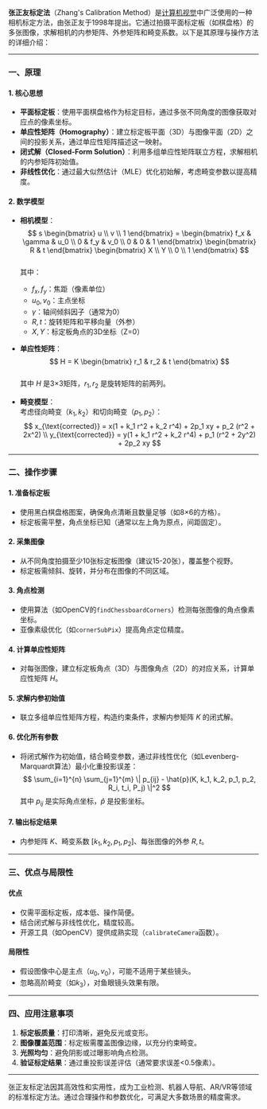 **张正友标定法**（Zhang's Calibration Method）是[计算机视觉](#计算机视觉)中广泛使用的一种相机标定方法，由张正友于1998年提出。它通过拍摄平面标定板（如棋盘格）的多张图像，求解相机的内参矩阵、外参矩阵和畸变系数。以下是其原理与操作方法的详细介绍：

---

### **一、原理**
#### 1. **核心思想**
- **平面标定板**：使用平面棋盘格作为标定目标，通过多张不同角度的图像获取对应点的像素坐标。
- **单应性矩阵（Homography）**：建立标定板平面（3D）与图像平面（2D）之间的投影关系，通过单应性矩阵描述这一映射。
- **闭式解（Closed-Form Solution）**：利用多组单应性矩阵联立方程，求解相机的内参矩阵初始值。
- **非线性优化**：通过最大似然估计（MLE）优化初始解，考虑畸变参数以提高精度。

#### 2. **数学模型**
- **相机模型**：  
  $$
  s \begin{bmatrix} u \\ v \\ 1 \end{bmatrix} = 
  \begin{bmatrix} 
  f_x & \gamma & u_0 \\ 
  0 & f_y & v_0 \\ 
  0 & 0 & 1 
  \end{bmatrix}
  \begin{bmatrix} 
  R & t 
  \end{bmatrix}
  \begin{bmatrix} 
  X \\ Y \\ 0 \\ 1 
  \end{bmatrix}
  $$  
  其中：  
  - $f_x, f_y$：焦距（像素单位）  
  - $u_0, v_0$：主点坐标  
  - $\gamma$：轴间倾斜因子（通常为0）  
  - $R, t$：旋转矩阵和平移向量（外参）  
  - $X, Y$：标定板角点的3D坐标（Z=0）  

- **单应性矩阵**：  
  $$
  H = K \begin{bmatrix} r_1 & r_2 & t \end{bmatrix}
  $$  
  其中 $H$ 是3×3矩阵，$r_1, r_2$ 是旋转矩阵的前两列。

- **畸变模型**：  
  考虑径向畸变（$k_1, k_2$）和切向畸变（$p_1, p_2$）：  
  $$
  x_{\text{corrected}} = x(1 + k_1 r^2 + k_2 r^4) + 2p_1 xy + p_2 (r^2 + 2x^2) \\
  y_{\text{corrected}} = y(1 + k_1 r^2 + k_2 r^4) + p_1 (r^2 + 2y^2) + 2p_2 xy
  $$

---

### **二、操作步骤**
#### 1. **准备标定板**
- 使用黑白棋盘格图案，确保角点清晰且数量足够（如8×6的方格）。
- 标定板需平整，角点坐标已知（通常以左上角为原点，间距固定）。

#### 2. **采集图像**
- 从不同角度拍摄至少10张标定板图像（建议15-20张），覆盖整个视野。
- 标定板需倾斜、旋转，并分布在图像的不同区域。

#### 3. **角点检测**
- 使用算法（如OpenCV的`findChessboardCorners`）检测每张图像的角点像素坐标。
- 亚像素级优化（如`cornerSubPix`）提高角点定位精度。

#### 4. **计算单应性矩阵**
- 对每张图像，建立标定板角点（3D）与图像角点（2D）的对应关系，计算单应性矩阵 $H$。

#### 5. **求解内参初始值**
- 联立多组单应性矩阵方程，构造约束条件，求解内参矩阵 $K$ 的闭式解。

#### 6. **优化所有参数**
- 将闭式解作为初始值，结合畸变参数，通过非线性优化（如Levenberg-Marquardt算法）最小化重投影误差：
  $$
  \sum_{i=1}^{n} \sum_{j=1}^{m} \| p_{ij} - \hat{p}(K, k_1, k_2, p_1, p_2, R_i, t_i, P_j) \|^2
  $$
  其中 $p_{ij}$ 是实际角点坐标，$\hat{p}$ 是投影坐标。

#### 7. **输出标定结果**
- 内参矩阵 $K$、畸变系数 $[k_1, k_2, p_1, p_2]$、每张图像的外参 $R, t$。

---

### **三、优点与局限性**
#### **优点**
- 仅需平面标定板，成本低、操作简便。
- 结合闭式解与非线性优化，精度较高。
- 开源工具（如OpenCV）提供成熟实现（`calibrateCamera`函数）。

#### **局限性**
- 假设图像中心是主点（$u_0, v_0$），可能不适用于某些镜头。
- 忽略高阶畸变（如$k_3$），对鱼眼镜头效果有限。

---

### **四、应用注意事项**
1. **标定板质量**：打印清晰，避免反光或变形。
2. **图像覆盖范围**：标定板需覆盖图像边缘，以充分约束畸变。
3. **光照均匀**：避免阴影或过曝影响角点检测。
4. **验证标定结果**：通过重投影误差评估（通常要求误差<0.5像素）。

---

张正友标定法因其高效性和实用性，成为工业检测、机器人导航、AR/VR等领域的标准标定方法。通过合理操作和参数优化，可满足大多数场景的精度需求。

